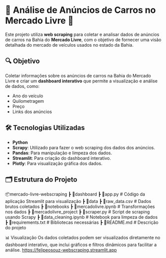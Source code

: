 # 🚗 Análise de Anúncios de Carros no Mercado Livre 🚗

Este projeto utiliza **web scraping** para coletar e analisar dados de anúncios de carros na Bahia do **Mercado Livre**, com o objetivo de fornecer uma visão detalhada do mercado de veículos usados no estado da Bahia.

## 🔍 Objetivo

Coletar informações sobre os anúncios de carros na Bahia do Mercado Livre e criar um **dashboard interativo** que permite a visualização e análise de dados, como:
- Ano do veículo
- Quilometragem
- Preço
- Links dos anúncios

## 🛠️ Tecnologias Utilizadas

- **Python**
- **Scrapy**: Utilizado para fazer o web scraping dos dados dos anúncios.
- **Pandas**: Para manipulação e limpeza dos dados.
- **Streamlit**: Para criação do dashboard interativo.
- **Plotly**: Para visualização gráfica dos dados.

## 🗂️ Estrutura do Projeto
📦mercado-livre-webscraping
 ┣ 📂dashboard
   ┣ 📜app.py  # Código da aplicação Streamlit para visualização
 ┣ 📂data
   ┣ 📜raw_data.csv  # Dados brutos coletados
 ┣ 📂notebooks
   ┣ 📜mercadolivre.ipynb  # Transformações nos dados
 ┣ 📂mercadolivre_project
   ┣ 📜scraper.py  # Script de scraping usando Scrapy
   ┣ 📜data_cleaning.ipynb  # Notebook para limpeza de dados
 ┣ 📜requirements.txt  # Bibliotecas necessárias
 ┣ 📜README.md  # Descrição do projeto

 📊 Visualização
Os dados coletados podem ser visualizados diretamente no dashboard interativo, que inclui gráficos e filtros dinâmicos para facilitar a análise.
https://felipeosouz-webscraping.streamlit.app
